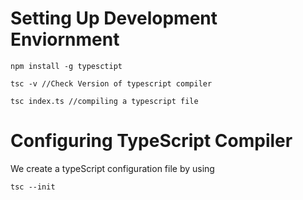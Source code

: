 # Setting Up Development Enviornment

```node
npm install -g typesctipt
```

```node
tsc -v //Check Version of typescript compiler
```

```node
tsc index.ts //compiling a typescript file
```

# Configuring TypeScript Compiler
We create a typeScript configuration file by using

```node
tsc --init
```


